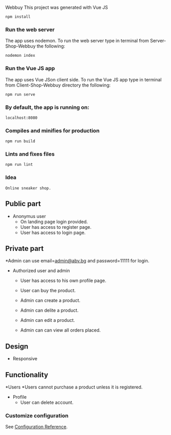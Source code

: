 Webbuy
This project was generated with Vue JS
```
npm install
```
### Run the web server
The app uses nodemon. To run the web server type in terminal from Server-Shop-Webbuy the following:
```
nodemon index
```
### Run the Vue JS app
The app uses Vue JSon client side. To run the Vue JS app type in terminal from Client-Shop-Webbuy directory the following:
```
npm run serve
```
### By default, the app is running on:
```
localhost:8080
```
### Compiles and minifies for production
```
npm run build
```

### Lints and fixes files
```
npm run lint
```
### Idea
```
Online sneaker shop.
```
## Public part
* Anonymus user
  * On landing page login provided.
  * User has access to register page.
  * User has access to login page.

## Private part 

*Admin can use email=admin@abv.bg and password=11111 for login.

* Authorized user and admin
  * User has access to his own profile page.
  * User can buy the product.

  * Admin can create a product.
  * Admin can delite a product.
  * Admin can edit a product.
  * Admin can can view all orders placed.

## Design
* Responsive

## Functionality
*Users
  *Users cannot purchase a product unless it is registered.
* Profile
  * User can delete account.

### Customize configuration
See [Configuration Reference](https://cli.vuejs.org/config/).
